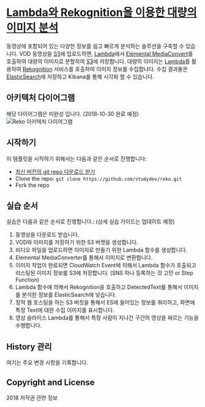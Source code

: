 # [Lambda와 Rekognition을 이용한 대량의 이미지 분석](http://reko.awsdemokr.com/)

동영상에 포함되어 있는 다양한 정보를 쉽고 빠르게 분석하는 솔루션을 구축할 수 있습니다.
VOD 동영상을 [S3](https://aws.amazon.com/ko/s3/)에 업로드하면, [Lambda](https://aws.amazon.com/ko/lambda/)에서 [Elemental MediaConvert](https://aws.amazon.com/ko/mediaconvert/)를 호출하여 대량의 이미지로 분할하여 [S3](https://aws.amazon.com/ko/s3/)에 저장합니다. 대량의 이미지는 [Lambda](https://aws.amazon.com/ko/lambda/)를 활용하여 [Rekognition](https://aws.amazon.com/ko/rekognition/) 서비스를 호출하여 이미지 정보를 수집합니다. 수집 결과물은 [ElasticSearch](https://aws.amazon.com/ko/elasticsearch-service/)에 저장하고 Kibana를 통해 시각화 할 수 있습니다.

## 아키텍처 다이어그램
해당 다이어그램은 미완성 입니다. (2018-10-30 완료 예정)
![Reko 아키텍처 다이어그램](https://github.com/studydev/reko/raw/master/img/reko_architecture.png)


## 시작하기

이 템플릿을 시작하기 위해서는 다음과 같은 순서로 진행합니다:
* [최신 버전의 git repo 다운로드 받기](https://github.com/studydev/reko)
* Clone the repo: `git clone https://github.com/studydev/reko.git`
* Fork the repo

## 실습 순서

실습은 다음과 같은 순서로 진행합니다.: (상세 실습 가이드는 업데이트 예정)
1. 동영상을 다운로드 받습니다.
1. VOD와 이미지를 저장하기 위한 S3 버켓을 생성합니다.
1. 비디오 파일을 업로드하면 이미지로 만들기 위한 Lambda 함수를 생성합니다.
1. Elemental MediaConverter를 통해서 이미지로 변환합니다.
1. 이미지 작업이 완료되면 CloudWatch Event에 의해서 Lambda 함수가 호출되고 리스팅된 이미지 정보를 S3에 저장합니다. (SNS 하나 등록하는 것 고민 or Step Function)
1. Lambda 함수에 의해서 Rekognition을 호출하고 DetectedText를 통해서 이미지를 분석한 정보를 ElasticSearch에 넣습니다.
1. 정적 웹 호스팅을 하는 S3 버킷을 통해서 ES에 들어있는 정보를 쿼리하고, 화면에 특정 Text에 대한 수집 이미지를 표시합니다.
1. 영상 슬라이스 Lambda를 통해서 특정 사람이 지나간 구간의 영상을 짜르는 기능을 수행합니다.

## History 관리
여기는 주요 변경 사항을 기록합니다.

## Copyright and License
2018 저작권 관련 정보 